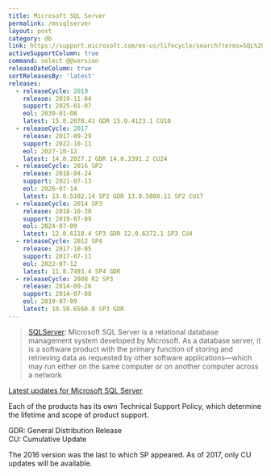 ```yaml
---
title: Microsoft SQL Server
permalink: /mssqlserver
layout: post
category: db
link: https://support.microsoft.com/en-us/lifecycle/search?terms=SQL%20Server
activeSupportColumn: true
command: select @@version
releaseDateColumn: true
sortReleasesBy: 'latest'
releases:
  - releaseCycle: 2019
    release: 2019-11-04
    support: 2025-01-07
    eol: 2030-01-08
    latest: 15.0.2070.41 GDR 15.0.4123.1 CU10
  - releaseCycle: 2017
    release: 2017-09-29
    support: 2022-10-11
    eol: 2027-10-12
    latest: 14.0.2027.2 GDR 14.0.3391.2 CU24
  - releaseCycle: 2016 SP2
    release: 2018-04-24
    support: 2021-07-13
    eol: 2026-07-14
    latest: 13.0.5102.14 SP2 GDR 13.0.5888.11 SP2 CU17
  - releaseCycle: 2014 SP3
    release: 2018-10-30
    support: 2019-07-09
    eol: 2024-07-09
    latest: 12.0.6118.4 SP3 GDR 12.0.6372.1 SP3 CU4
  - releaseCycle: 2012 SP4
    release: 2017-10-05
    support: 2017-07-11
    eol: 2022-07-12
    latest: 11.0.7493.4 SP4 GDR
  - releaseCycle: 2008 R2 SP3
    release: 2014-09-26
    support: 2014-07-08
    eol: 2019-07-09
    latest: 10.50.6560.0 SP3 GDR
---
```


>[SQLServer](https://www.microsoft.com/en-us/sql-server/): Microsoft SQL Server is a relational database management system developed by Microsoft. As a database server, it is a software product with the primary function of storing and retrieving data as requested by other software applications—which may run either on the same computer or on another computer across a network

[Latest updates for Microsoft SQL Server](https://docs.microsoft.com/en-us/sql/database-engine/install-windows/latest-updates-for-microsoft-sql-server)

Each of the products has its own Technical Support Policy, which determine the lifetime and scope of product support.

GDR: General Distribution Release  
CU: Cumulative Update

The 2016 version was the last to which SP appeared. As of 2017, only CU updates will be available.

